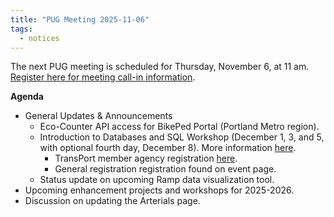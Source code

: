 ```yaml
---
title: "PUG Meeting 2025-11-06"
tags:
  - notices
---
```


The next PUG meeting is scheduled for Thursday, November 6, at 11 am. [Register here for meeting call-in information](https://pdx.zoom.us/meeting/register/kaOYtThwSUaT5lcrW3oAkQ#/registration).  

__Agenda__
- General Updates & Announcements
  - Eco-Counter API access for BikePed Portal (Portland Metro region).
  - Introduction to Databases and SQL Workshop (December 1, 3, and 5, with optional fourth day, December 8). More information [here](https://trec.pdx.edu/events/sql-workshop-dec-2025).
    - TransPort member agency registration [here](https://forms.gle/CCrz4BAxvzKcmGAk9).
    - General registration registration found on event page.
  - Status update on upcoming Ramp data visualization tool.
- Upcoming enhancement projects and workshops for 2025-2026.
- Discussion on updating the Arterials page.